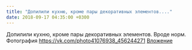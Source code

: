 ```yaml
---
title: "Допилили кухню, кроме пары декоративных элементов...."
date: 2018-09-17 04:35:00 +0300
---
```


Допилили кухню, кроме пары декоративных элементов. Вроде норм.
Фотография
<a class="vk-attach" href="https://vk.com/photo41076938_456244271">https://vk.com/photo41076938_456244271</a>
<a class="vk-attach" href="https://vk.com/photo41076938_456244271">Вложение</a>
